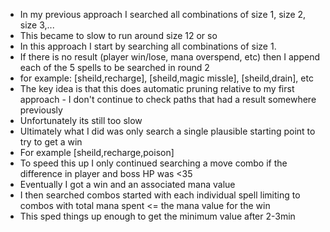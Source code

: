 - In my previous approach I searched all combinations of size 1, size 2, size 3,...
- This became to slow to run around size 12 or so
- In this approach I start by searching all combinations of size 1.
- If there is no result (player win/lose, mana overspend, etc) then I append each of the 5 spells to be searched in round 2
- for example: [sheild,recharge], [sheild,magic missle], [sheild,drain], etc
- The key idea is that this does automatic pruning relative to my first approach - I don't continue to check paths that had a result somewhere previously
- Unfortunately its still too slow
- Ultimately what I did was only search a single plausible starting point to try to get a win
- For example [sheild,recharge,poison]
- To speed this up I only continued searching a move combo if the difference in player and boss HP was <35
- Eventually I got a win and an associated mana value
- I then searched combos started with each individual spell limiting to combos with total mana spent <= the mana value for the win
- This sped things up enough to get the minimum value after 2-3min
